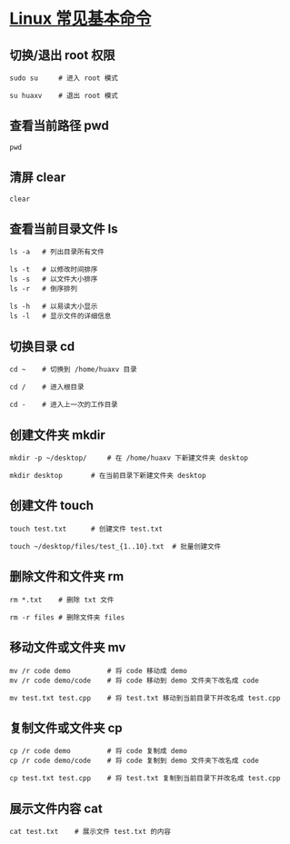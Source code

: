 # [Linux 常见基本命令]()

## 切换/退出 root 权限

``` shell
sudo su     # 进入 root 模式

su huaxv    # 退出 root 模式
```

## 查看当前路径 **pwd**

``` shell
pwd
```

## 清屏 **clear**

``` shell
clear
```

## 查看当前目录文件 **ls**

``` shell
ls -a   # 列出目录所有文件

ls -t   # 以修改时间排序
ls -s   # 以文件大小排序
ls -r   # 倒序排列

ls -h   # 以易读大小显示
ls -l   # 显示文件的详细信息
```

## 切换目录 **cd**

```shell
cd ~    # 切换到 /home/huaxv 目录

cd /    # 进入根目录

cd -    # 进入上一次的工作目录
```

## 创建文件夹 **mkdir**

```shell
mkdir -p ~/desktop/     # 在 /home/huaxv 下新建文件夹 desktop

mkdir desktop       # 在当前目录下新建文件夹 desktop
```

## 创建文件 **touch**

```shell
touch test.txt      # 创建文件 test.txt

touch ~/desktop/files/test_{1..10}.txt  # 批量创建文件
```

## 删除文件和文件夹 **rm**

```shell
rm *.txt    # 删除 txt 文件

rm -r files # 删除文件夹 files
```

## 移动文件或文件夹 **mv**

```shell
mv /r code demo         # 将 code 移动成 demo
mv /r code demo/code    # 将 code 移动到 demo 文件夹下改名成 code

mv test.txt test.cpp    # 将 test.txt 移动到当前目录下并改名成 test.cpp
```

## 复制文件或文件夹 **cp**

```shell
cp /r code demo         # 将 code 复制成 demo
cp /r code demo/code    # 将 code 复制到 demo 文件夹下改名成 code

cp test.txt test.cpp    # 将 test.txt 复制到当前目录下并改名成 test.cpp
```

## 展示文件内容 **cat**

```shell
cat test.txt    # 展示文件 test.txt 的内容
```
